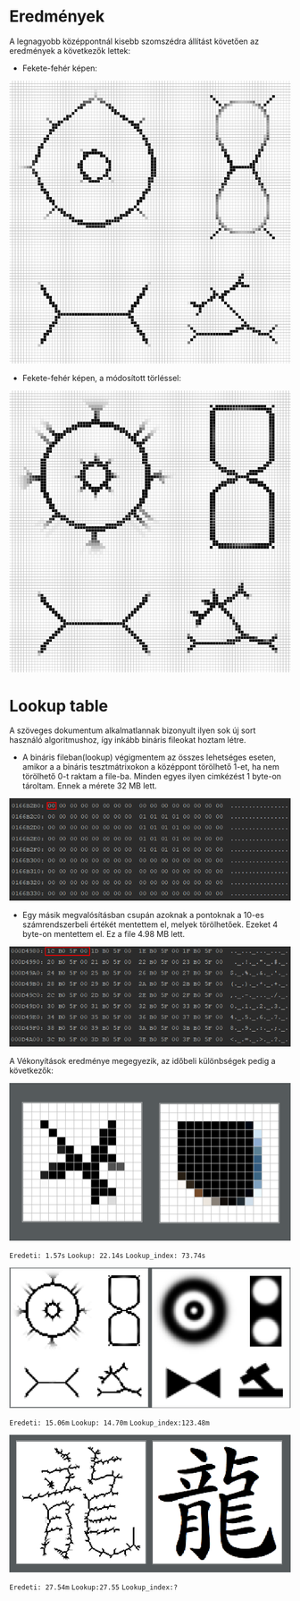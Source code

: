 # Eredmények
A legnagyobb középpontnál kisebb szomszédra állítást követően az eredmények a következők lettek:

* Fekete-fehér képen:

![alt text](issue/2.png "Példa2")

* Fekete-fehér képen, a módosított törléssel:

![alt text](issue/6.png "Példa")

# Lookup table
A szöveges dokumentum alkalmatlannak bizonyult ilyen sok új sort használó algoritmushoz, így inkább bináris
fileokat hoztam létre.

* A bináris fileban(lookup) végigmentem az összes lehetséges eseten, amikor a a bináris tesztmátrixokon a
középpont törölhető 1-et, ha nem törölhető 0-t raktam a file-ba. Minden egyes
ilyen cimkézést 1 byte-on tároltam. Ennek a mérete 32 MB lett.

![alt text](issue/bytes.png "Byte")

* Egy másik megvalósításban csupán azoknak a pontoknak a 10-es számrendszerbeli értékét mentettem el, melyek
törölhetőek. Ezeket 4 byte-on mentettem el. Ez a file 4.98 MB lett.

![alt text](issue/4bytes.png "Bytes")

A Vékonyítások eredménye megegyezik, az időbeli különbségek pedig a következők:

![alt text](issue/eredmeny1.png "Bytes")

`Eredeti: 1.57s`    `Lookup: 22.14s`    `Lookup_index: 73.74s`

![alt text](issue/eredmeny2.png "Bytes")

`Eredeti: 15.06m`     `Lookup: 14.70m`    `Lookup_index:123.48m`

![alt text](issue/eredmeny3.png "Bytes")

`Eredeti: 27.54m`    `Lookup:27.55`    `Lookup_index:?`
